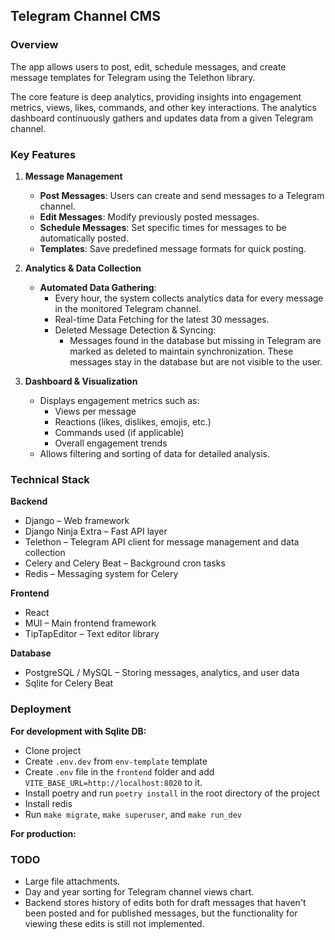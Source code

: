 ## Telegram Channel CMS 

### Overview

The app allows users to post, edit, schedule messages, and create message templates for Telegram using the Telethon library.

The core feature is deep analytics, providing insights into engagement metrics, views, likes, commands, and other key interactions. The analytics dashboard continuously gathers and updates data from a given Telegram channel.

### Key Features

1. **Message Management**
    - **Post Messages**: Users can create and send messages to a Telegram channel.
    - **Edit Messages**: Modify previously posted messages.
    - **Schedule Messages**: Set specific times for messages to be automatically posted.
    - **Templates**: Save predefined message formats for quick posting.

2. **Analytics & Data Collection**
    - **Automated Data Gathering**:
        - Every hour, the system collects analytics data for every message in the monitored Telegram channel.
        - Real-time Data Fetching for the latest 30 messages.
        - Deleted Message Detection & Syncing:
            - Messages found in the database but missing in Telegram are marked as deleted to maintain synchronization. These messages stay in the database but are not visible to the user.

3. **Dashboard & Visualization**
    - Displays engagement metrics such as:
        - Views per message
        - Reactions (likes, dislikes, emojis, etc.)
        - Commands used (if applicable)
        - Overall engagement trends
    - Allows filtering and sorting of data for detailed analysis.

### Technical Stack

**Backend**
- Django – Web framework
- Django Ninja Extra – Fast API layer
- Telethon – Telegram API client for message management and data collection
- Celery and Celery Beat – Background cron tasks
- Redis – Messaging system for Celery

**Frontend**
- React
- MUI – Main frontend framework
- TipTapEditor – Text editor library

**Database**
- PostgreSQL / MySQL – Storing messages, analytics, and user data
- Sqlite for Celery Beat

### Deployment

**For development with Sqlite DB:**
- Clone project
- Create `.env.dev` from `env-template` template
- Create `.env` file in the `frontend` folder and add `VITE_BASE_URL=http://localhost:8020` to it.
- Install poetry and run `poetry install` in the root directory of the project
- Install redis
- Run `make migrate`, `make superuser`, and `make run_dev`

**For production:**

### TODO
- Large file attachments.
- Day and year sorting for Telegram channel views chart.
- Backend stores history of edits both for draft messages that haven't been posted and for published messages, but the functionality for viewing these edits is still not implemented.
